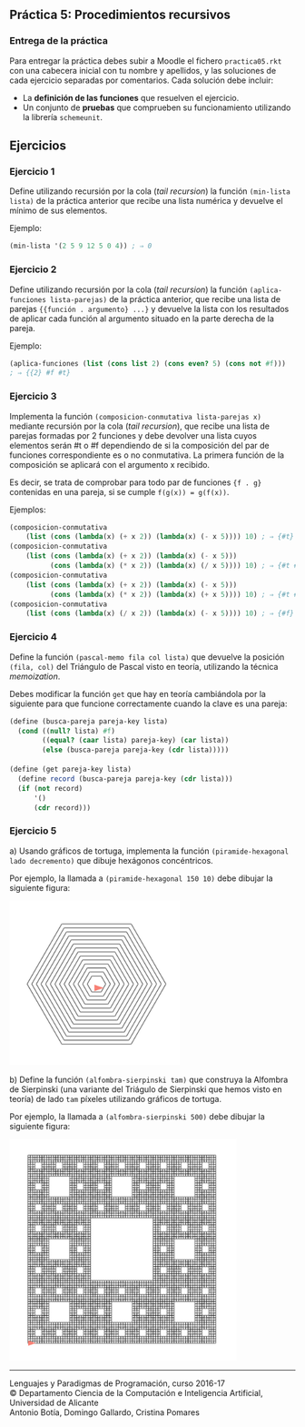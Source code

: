 ## Práctica 5: Procedimientos recursivos

### Entrega de la práctica

Para entregar la práctica debes subir a Moodle el fichero
`practica05.rkt` con una cabecera inicial con tu nombre y apellidos, y
las soluciones de cada ejercicio separadas por comentarios. Cada
solución debe incluir:

- La **definición de las funciones** que resuelven el ejercicio.
- Un conjunto de **pruebas** que comprueben su funcionamiento
  utilizando la librería `schemeunit`.

## Ejercicios

### Ejercicio 1

Define utilizando recursión por la cola (_tail recursion_) la función
`(min-lista lista)` de la práctica anterior que recibe una lista
numérica y devuelve el mínimo de sus elementos.

Ejemplo:

```scheme
(min-lista '(2 5 9 12 5 0 4)) ; ⇒ 0
```

### Ejercicio 2

Define utilizando recursión por la cola (_tail recursion_) la función
`(aplica-funciones lista-parejas)` de la práctica anterior, que recibe
una lista de parejas `{{función . argumento} ...}` y devuelve la lista
con los resultados de aplicar cada función al argumento situado en la
parte derecha de la pareja.

Ejemplo:

```scheme
(aplica-funciones (list (cons list 2) (cons even? 5) (cons not #f))) 
; ⇒ {{2} #f #t}
```


### Ejercicio 3

Implementa la función `(composicion-conmutativa lista-parejas x)`
mediante recursión por la cola (_tail recursion_), que recibe una
lista de parejas formadas por 2 funciones y debe devolver una lista
cuyos elementos serán #t o #f dependiendo de si la composición del par
de funciones correspondiente es o no conmutativa. La primera función
de la composición se aplicará con el argumento x recibido.

Es decir, se trata de comprobar para todo par de funciones `{f . g}`
contenidas en una pareja, si se cumple `f(g(x)) = g(f(x))`.
                        
Ejemplos:

```scheme
(composicion-conmutativa 
    (list (cons (lambda(x) (+ x 2)) (lambda(x) (- x 5)))) 10) ; ⇒ {#t}
(composicion-conmutativa 
    (list (cons (lambda(x) (+ x 2)) (lambda(x) (- x 5)))
          (cons (lambda(x) (* x 2)) (lambda(x) (/ x 5)))) 10) ; ⇒ {#t #t}
(composicion-conmutativa 
    (list (cons (lambda(x) (+ x 2)) (lambda(x) (- x 5)))
          (cons (lambda(x) (* x 2)) (lambda(x) (+ x 5)))) 10) ; ⇒ {#t #f}
(composicion-conmutativa 
    (list (cons (lambda(x) (/ x 2)) (lambda(x) (- x 5)))) 10) ; ⇒ {#f}
```

### Ejercicio 4

Define la función `(pascal-memo fila col lista)` que devuelve la posición
`(fila, col)` del Triángulo de Pascal visto en teoría, utilizando la
técnica _memoization_. 

Debes modificar la función `get` que hay en teoría cambiándola por la
siguiente para que funcione correctamente cuando la clave es una pareja:

```scheme
(define (busca-pareja pareja-key lista)
  (cond ((null? lista) #f)
        ((equal? (caar lista) pareja-key) (car lista))
        (else (busca-pareja pareja-key (cdr lista)))))
        
(define (get pareja-key lista)
  (define record (busca-pareja pareja-key (cdr lista)))
  (if (not record)
      '()
      (cdr record)))
```


### Ejercicio 5

a) Usando gráficos de tortuga, implementa la función
`(piramide-hexagonal lado decremento)` que dibuje hexágonos
concéntricos.

Por ejemplo, la llamada a `(piramide-hexagonal 150 10)` debe dibujar
la siguiente figura:

<img src="imagenes/hexagono.png" width="300px"/>

b) Define la función `(alfombra-sierpinski tam)` que construya la
Alfombra de Sierpinski (una variante del Triágulo de Sierpinski que
hemos visto en teoría) de lado `tam` píxeles utilizando gráficos de
tortuga. 

Por ejemplo, la llamada a `(alfombra-sierpinski 500)` debe dibujar la
siguiente figura:

<img src="imagenes/alfombra-sierpinski.png" width="400px"/>

----

Lenguajes y Paradigmas de Programación, curso 2016-17  
© Departamento Ciencia de la Computación e Inteligencia Artificial, Universidad de Alicante  
Antonio Botía, Domingo Gallardo, Cristina Pomares  
